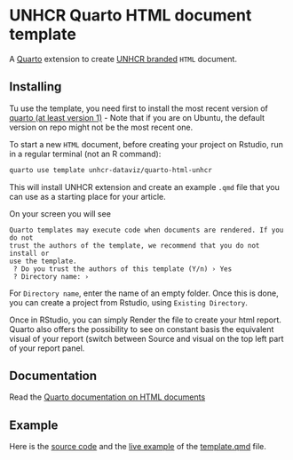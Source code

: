 # UNHCR Quarto HTML document template

A [Quarto](https://quarto.org/) extension to create [UNHCR branded](https://www.unhcr.org/brand) `HTML` document.

## Installing

Tu use the template, you need first to install the most recent version of [quarto (at least version 1)](https://quarto.org/docs/get-started/) - Note that if you are on Ubuntu, the default version on repo might not be the most recent one.

To start a new `HTML` document, before creating your project on Rstudio, run in a regular terminal (not an R command):

```bash
quarto use template unhcr-dataviz/quarto-html-unhcr
```

This will install UNHCR extension and create an example `.qmd` file that you can use as a starting place for your article.

On your screen you will see

```
Quarto templates may execute code when documents are rendered. If you do not 
trust the authors of the template, we recommend that you do not install or 
use the template.
 ? Do you trust the authors of this template (Y/n) › Yes
 ? Directory name: › 
```

For `Directory name`, enter the name of an empty folder. Once this is done, you can create a project from Rstudio, using `Existing Directory`.

Once in RStudio, you can simply Render the file to create your html report. Quarto also offers the possibility to see on constant basis the equivalent visual of your report (switch between Source and visual on the top left part of your report panel.

## Documentation

Read the [Quarto documentation on HTML documents](https://quarto.org/docs/output-formats/html-basics.html)

## Example

Here is the [source code](template.qmd) and the [live example](https://rstudio.unhcr.org/UNHCR_Quarto_Document/) of the [template.qmd](template.qmd) file.
